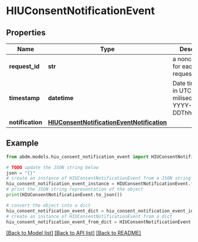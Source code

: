 # HIUConsentNotificationEvent


## Properties

Name | Type | Description | Notes
------------ | ------------- | ------------- | -------------
**request_id** | **str** | a nonce, unique for each HTTP request | 
**timestamp** | **datetime** | Date time format in UTC, includes miliseconds YYYY-MM-DDThh:mm:ss.vZ | 
**notification** | [**HIUConsentNotificationEventNotification**](HIUConsentNotificationEventNotification.md) |  | 

## Example

```python
from abdm.models.hiu_consent_notification_event import HIUConsentNotificationEvent

# TODO update the JSON string below
json = "{}"
# create an instance of HIUConsentNotificationEvent from a JSON string
hiu_consent_notification_event_instance = HIUConsentNotificationEvent.from_json(json)
# print the JSON string representation of the object
print(HIUConsentNotificationEvent.to_json())

# convert the object into a dict
hiu_consent_notification_event_dict = hiu_consent_notification_event_instance.to_dict()
# create an instance of HIUConsentNotificationEvent from a dict
hiu_consent_notification_event_from_dict = HIUConsentNotificationEvent.from_dict(hiu_consent_notification_event_dict)
```
[[Back to Model list]](../README.md#documentation-for-models) [[Back to API list]](../README.md#documentation-for-api-endpoints) [[Back to README]](../README.md)


